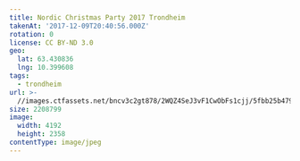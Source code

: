 ```yaml
---
title: Nordic Christmas Party 2017 Trondheim
takenAt: '2017-12-09T20:40:56.000Z'
rotation: 0
license: CC BY-ND 3.0
geo:
  lat: 63.430836
  lng: 10.399608
tags:
  - trondheim
url: >-
  //images.ctfassets.net/bncv3c2gt878/2WQZ4SeJ3vF1CwObFs1cjj/5fbb25b479da0d5cac1d77c851fcc5d8/nordic-christmas-party-2017-trondheim_38924571972_o
size: 2208799
image:
  width: 4192
  height: 2358
contentType: image/jpeg
---
```


